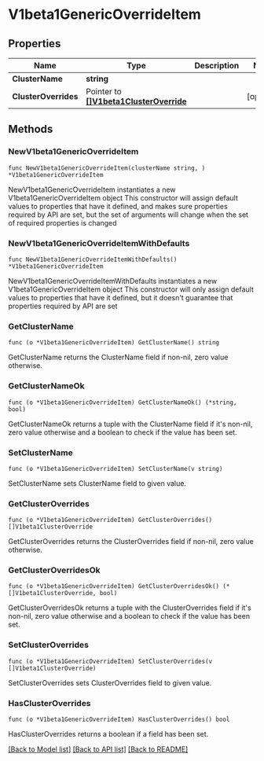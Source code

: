 # V1beta1GenericOverrideItem

## Properties

Name | Type | Description | Notes
------------ | ------------- | ------------- | -------------
**ClusterName** | **string** |  | 
**ClusterOverrides** | Pointer to [**[]V1beta1ClusterOverride**](V1beta1ClusterOverride.md) |  | [optional] 

## Methods

### NewV1beta1GenericOverrideItem

`func NewV1beta1GenericOverrideItem(clusterName string, ) *V1beta1GenericOverrideItem`

NewV1beta1GenericOverrideItem instantiates a new V1beta1GenericOverrideItem object
This constructor will assign default values to properties that have it defined,
and makes sure properties required by API are set, but the set of arguments
will change when the set of required properties is changed

### NewV1beta1GenericOverrideItemWithDefaults

`func NewV1beta1GenericOverrideItemWithDefaults() *V1beta1GenericOverrideItem`

NewV1beta1GenericOverrideItemWithDefaults instantiates a new V1beta1GenericOverrideItem object
This constructor will only assign default values to properties that have it defined,
but it doesn't guarantee that properties required by API are set

### GetClusterName

`func (o *V1beta1GenericOverrideItem) GetClusterName() string`

GetClusterName returns the ClusterName field if non-nil, zero value otherwise.

### GetClusterNameOk

`func (o *V1beta1GenericOverrideItem) GetClusterNameOk() (*string, bool)`

GetClusterNameOk returns a tuple with the ClusterName field if it's non-nil, zero value otherwise
and a boolean to check if the value has been set.

### SetClusterName

`func (o *V1beta1GenericOverrideItem) SetClusterName(v string)`

SetClusterName sets ClusterName field to given value.


### GetClusterOverrides

`func (o *V1beta1GenericOverrideItem) GetClusterOverrides() []V1beta1ClusterOverride`

GetClusterOverrides returns the ClusterOverrides field if non-nil, zero value otherwise.

### GetClusterOverridesOk

`func (o *V1beta1GenericOverrideItem) GetClusterOverridesOk() (*[]V1beta1ClusterOverride, bool)`

GetClusterOverridesOk returns a tuple with the ClusterOverrides field if it's non-nil, zero value otherwise
and a boolean to check if the value has been set.

### SetClusterOverrides

`func (o *V1beta1GenericOverrideItem) SetClusterOverrides(v []V1beta1ClusterOverride)`

SetClusterOverrides sets ClusterOverrides field to given value.

### HasClusterOverrides

`func (o *V1beta1GenericOverrideItem) HasClusterOverrides() bool`

HasClusterOverrides returns a boolean if a field has been set.


[[Back to Model list]](../README.md#documentation-for-models) [[Back to API list]](../README.md#documentation-for-api-endpoints) [[Back to README]](../README.md)


